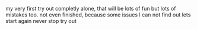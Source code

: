 my very first try out completly alone, that will be lots of fun but lots of mistakes too.
not even finished, because some issues I can not find out 
lets start again
never stop try out
